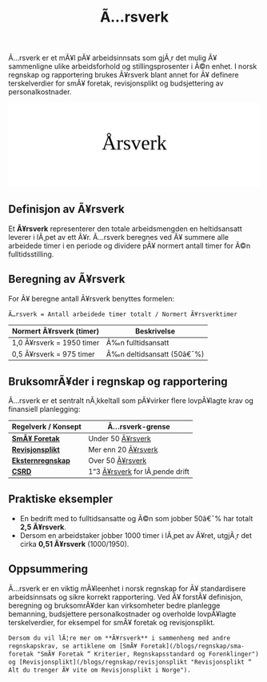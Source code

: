﻿---
title: "Ã…rsverk"
meta_title: "Ã…rsverk"
meta_description: 'Ã…rsverk er et mÃ¥l pÃ¥ arbeidsinnsats som gjÃ¸r det mulig Ã¥ sammenligne ulike arbeidsforhold og stillingsprosenter i Ã©n enhet. I norsk regnskap og rapporteri...'
slug: arsverk
type: blog
layout: pages/single
---

Ã…rsverk er et mÃ¥l pÃ¥ arbeidsinnsats som gjÃ¸r det mulig Ã¥ sammenligne ulike arbeidsforhold og stillingsprosenter i Ã©n enhet. I norsk regnskap og rapportering brukes Ã¥rsverk blant annet for Ã¥ definere terskelverdier for smÃ¥ foretak, revisjonsplikt og budsjettering av personalkostnader.

![Ã…rsverk](arsverk-image.svg)

## Definisjon av Ã¥rsverk

Et **Ã¥rsverk** representerer den totale arbeidsmengden en heltidsansatt leverer i lÃ¸pet av ett Ã¥r. Ã…rsverk beregnes ved Ã¥ summere alle arbeidede timer i en periode og dividere pÃ¥ normert antall timer for Ã©n fulltidsstilling.

## Beregning av Ã¥rsverk

For Ã¥ beregne antall Ã¥rsverk benyttes formelen:

```
Ã…rsverk = Antall arbeidede timer totalt / Normert Ã¥rsverktimer
```

| Normert Ã¥rsverk (timer)   | Beskrivelse                     |
|----------------------------|---------------------------------|
| 1,0 Ã¥rsverk = 1950 timer   | Ã‰n fulltidsansatt               |
| 0,5 Ã¥rsverk = 975 timer    | Ã‰n deltidsansatt (50â€¯%)         |

## BruksomrÃ¥der i regnskap og rapportering

Ã…rsverk er et sentralt nÃ¸kkeltall som pÃ¥virker flere lovpÃ¥lagte krav og finansiell planlegging:

| Regelverk / Konsept                                                                 | Ã…rsverk-grense                                                 |
|-------------------------------------------------------------------------------------|-----------------------------------------------------------------|
| **[SmÃ¥ Foretak](/blogs/regnskap/sma-foretak "SmÃ¥ Foretak “ Kriterier, Regnskapsstandard og Forenklinger")**             | Under 50 [Ã¥rsverk](/blogs/regnskap/arsverk "Ã…rsverk")         |
| **[Revisjonsplikt](/blogs/regnskap/revisjonsplikt "Revisjonsplikt “ Alt du trenger Ã¥ vite om Revisjonsplikt i Norge")** | Mer enn 20 [Ã¥rsverk](/blogs/regnskap/arsverk "Ã…rsverk")       |
| **[Eksternregnskap](/blogs/regnskap/hva-er-eksternregnskap "Hva er Eksternregnskap? Komplett Guide til Ekstern Finansiell Rapportering")** | Over 50 [Ã¥rsverk](/blogs/regnskap/arsverk "Ã…rsverk")        |
| **[CSRD](/blogs/regnskap/hva-er-csrd "Hva er CSRD? Guide til bÃ¦rekraftsrapportering (CSRD) i Norge")**             | 1“3 [Ã¥rsverk](/blogs/regnskap/arsverk "Ã…rsverk") for lÃ¸pende drift |

## Praktiske eksempler

* En bedrift med to fulltidsansatte og Ã©n som jobber 50â€¯% har totalt **2,5 Ã¥rsverk**.
* Dersom en arbeidstaker jobber 1000 timer i lÃ¸pet av Ã¥ret, utgjÃ¸r det cirka **0,51 Ã¥rsverk** (1000/1950).

## Oppsummering

Ã…rsverk er en viktig mÃ¥leenhet i norsk regnskap for Ã¥ standardisere arbeidsinnsats og sikre korrekt rapportering. Ved Ã¥ forstÃ¥ definisjon, beregning og bruksomrÃ¥der kan virksomheter bedre planlegge bemanning, budsjettere personalkostnader og overholde lovpÃ¥lagte terskelverdier, for eksempel for smÃ¥ foretak og revisjonsplikt.

```{.hint}
Dersom du vil lÃ¦re mer om **Ã¥rsverk** i sammenheng med andre regnskapskrav, se artiklene om [SmÃ¥ Foretak](/blogs/regnskap/sma-foretak "SmÃ¥ Foretak “ Kriterier, Regnskapsstandard og Forenklinger") og [Revisjonsplikt](/blogs/regnskap/revisjonsplikt "Revisjonsplikt “ Alt du trenger Ã¥ vite om Revisjonsplikt i Norge").
```



